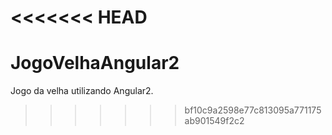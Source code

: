 <<<<<<< HEAD
=======
# JogoVelhaAngular2
Jogo da velha utilizando Angular2.
>>>>>>> bf10c9a2598e77c813095a771175ab901549f2c2
